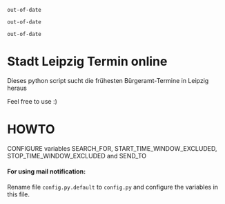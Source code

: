 `out-of-date`

`out-of-date`

`out-of-date`

# Stadt Leipzig Termin online
 Dieses python script sucht die frühesten Bürgeramt-Termine in Leipzig heraus

Feel free to use :)


# HOWTO

CONFIGURE variables SEARCH_FOR, START_TIME_WINDOW_EXCLUDED, STOP_TIME_WINDOW_EXCLUDED and SEND_TO

#### For using mail notification:
Rename file ```config.py.default``` to ```config.py``` and configure the variables in this file.
